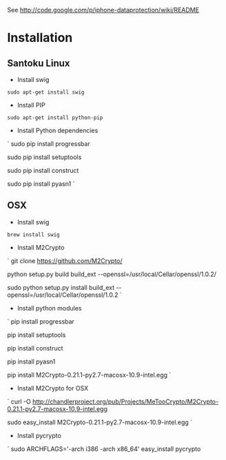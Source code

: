 See http://code.google.com/p/iphone-dataprotection/wiki/README

# Installation

## Santoku Linux 

- Install swig 

`
sudo apt-get install swig
`

- Install PIP

`
sudo apt-get install python-pip
` 

- Install Python dependencies

`
sudo pip install progressbar

sudo pip install setuptools

sudo pip install construct

sudo pip install pyasn1
`

## OSX

- Install swig

`
brew install swig
`

- Install M2Crypto

`
git clone https://github.com/M2Crypto/

python setup.py build build_ext --openssl=/usr/local/Cellar/openssl/1.0.2/

sudo python setup.py install build_ext --openssl=/usr/local/Cellar/openssl/1.0.2
`

- Install python modules

`
pip install progressbar 

pip install setuptools

pip install construct

pip install pyasn1

pip install M2Crypto-0.21.1-py2.7-macosx-10.9-intel.egg
`
- Install M2Crypto for OSX

`
curl -O http://chandlerproject.org/pub/Projects/MeTooCrypto/M2Crypto-0.21.1-py2.7-macosx-10.9-intel.egg

sudo easy_install M2Crypto-0.21.1-py2.7-macosx-10.9-intel.egg
`

- Install pycrypto

`
sudo ARCHFLAGS='-arch i386 -arch x86_64' easy_install pycrypto
